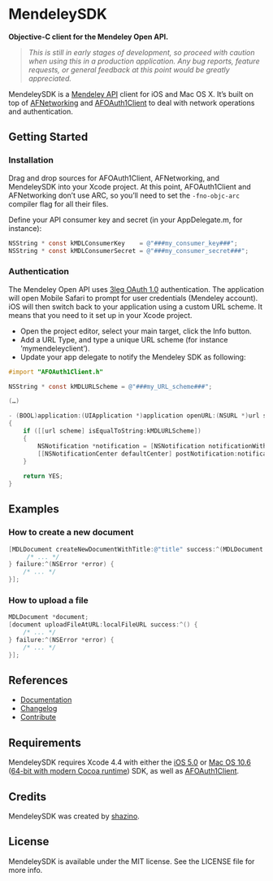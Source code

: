 # MendeleySDK
**Objective-C client for the Mendeley Open API.**

> _This is still in early stages of development, so proceed with caution when using this in a production application.
> Any bug reports, feature requests, or general feedback at this point would be greatly appreciated._

MendeleySDK is a [Mendeley API](http://apidocs.mendeley.com) client for iOS and Mac OS X. It’s built on top of [AFNetworking](http://www.github.com/AFNetworking/AFNetworking) and [AFOAuth1Client](http://www.github.com/AFNetworking/AFOAuth1Client) to deal with network operations and authentication.

## Getting Started

### Installation

Drag and drop sources for AFOAuth1Client, AFNetworking, and MendeleySDK into your Xcode project. At this point, AFOAuth1Client and AFNetworking don’t use ARC, so you’ll need to set the `-fno-objc-arc` compiler flag for all their files.

Define your API consumer key and secret (in your AppDelegate.m, for instance):

```objective-c
NSString * const kMDLConsumerKey    = @"###my_consumer_key###";
NSString * const kMDLConsumerSecret = @"###my_consumer_secret###";
```

### Authentication

The Mendeley Open API uses [3leg OAuth 1.0](http://apidocs.mendeley.com/home/authentication) authentication. The application will open Mobile Safari to prompt for user credentials (Mendeley account). iOS will then switch back to your application using a custom URL scheme. It means that you need to it set up in your Xcode project.

- Open the project editor, select your main target, click the Info button.
- Add a URL Type, and type a unique URL scheme (for instance ’mymendeleyclient’).
- Update your app delegate to notify the Mendeley SDK as following:

```objective-c
#import "AFOAuth1Client.h"

NSString * const kMDLURLScheme = @"###my_URL_scheme###";

(…)

- (BOOL)application:(UIApplication *)application openURL:(NSURL *)url sourceApplication:(NSString *)sourceApplication annotation:(id)annotation
{
    if ([[url scheme] isEqualToString:kMDLURLScheme])
    {
        NSNotification *notification = [NSNotification notificationWithName:kAFApplicationLaunchedWithURLNotification object:nil userInfo:[NSDictionary dictionaryWithObject:url forKey:kAFApplicationLaunchOptionsURLKey]];
        [[NSNotificationCenter defaultCenter] postNotification:notification];
    }
    
    return YES;
}
```

## Examples

### How to create a new document

```objective-c
[MDLDocument createNewDocumentWithTitle:@"title" success:^(MDLDocument *document) {
     /* ... */
} failure:^(NSError *error) {
    /* ... */
}];
```

### How to upload a file

```objective-c
MDLDocument *document;
[document uploadFileAtURL:localFileURL success:^() {
    /* ... */
} failure:^(NSError *error) {
    /* ... */
}];
```

## References

- [Documentation](http://shazino.github.com/MendeleySDK/)
- [Changelog](https://github.com/shazino/MendeleySDK/wiki/Changelog)
- [Contribute](https://github.com/shazino/MendeleySDK/wiki/Contribute)

## Requirements

MendeleySDK requires Xcode 4.4 with either the [iOS 5.0](http://developer.apple.com/library/ios/#releasenotes/General/WhatsNewIniPhoneOS/Articles/iOS5.html) or [Mac OS 10.6](http://developer.apple.com/library/mac/#releasenotes/MacOSX/WhatsNewInOSX/Articles/MacOSX10_6.html#//apple_ref/doc/uid/TP40008898-SW7) ([64-bit with modern Cocoa runtime](https://developer.apple.com/library/mac/#documentation/Cocoa/Conceptual/ObjCRuntimeGuide/Articles/ocrtVersionsPlatforms.html)) SDK, as well as [AFOAuth1Client](https://github.com/AFNetworking/AFOAuth1Client).

## Credits

MendeleySDK was created by [shazino](http://www.shazino.com).

## License

MendeleySDK is available under the MIT license. See the LICENSE file for more info.